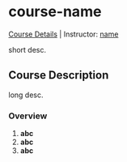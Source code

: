 # course-name
[Course Details](link) | Instructor: [name](link)

short desc.

## Course Description
long desc.

### Overview
1. **abc**
2. **abc**
3. **abc**
